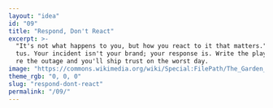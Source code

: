 ```yaml
---
layout: "idea"
id: "09"
title: "Respond, Don't React"
excerpt: >-
  "It's not what happens to you, but how you react to it that matters." — Epicte
  tus. Your incident isn't your brand; your response is. Write the playbook befo
  re the outage and you'll ship trust on the worst day.
image: "https://commons.wikimedia.org/wiki/Special:FilePath/The_Garden_of_Earthly_Delights_by_Bosch_High_Resolution.jpg"
theme_rgb: "0, 0, 0"
slug: "respond-dont-react"
permalink: "/09/"
---
```

<!-- TODO: Paste the full body content for this idea here. -->
